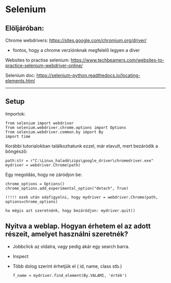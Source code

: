 # Selenium

Elöljáróban:
--

Chrome webdrivers: https://sites.google.com/chromium.org/driver/

- fontos, hogy a chrome verziónknak megfelelő legyen a diver

Websites to practise selenium: https://www.techbeamers.com/websites-to-practice-selenium-webdriver-online/

Selenium doc: https://selenium-python.readthedocs.io/locating-elements.html

-------------
Setup
--

Importok:

    from selenium import webdriver
    from selenium.webdriver.chrome.options import Options
    from selenium.webdriver.common.by import By
    import time

Korábbi tutorialokban találkozhatunk ezzel, már elavult, mert bezáródik a böngésző:

    path:str = r"C:\Linux_haladó\zips\google_driver\chromedriver.exe"
    mydriver = webdriver.Chrome(path)

Egy megoldás, hogy ne záródjon be:

    chrome_options = Options()
    chrome_options.add_experimental_option("detach", True)

    !!!!! ezek után odafigyelni, hogy mydriver = webdriver.Chrome(path, options=chrome_options)

    ha mégis azt szeretnénk, hogy bezáródjon: mydriver.quit()


Nyitva a weblap. Hogyan érhetem el az adott részeit, amelyet használni szeretnék?
--

- Jobbclick az oldalra, vagy pedig akár egy search barra.
- Inspect
- Több dolog szerint érhetjük el ( id, name, class stb.)
  
      f_name = mydriver.find_element(By.VALAMI, 'érték')